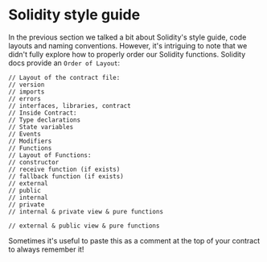 # Solidity style guide

In the previous section we talked a bit about Solidity's style guide, code layouts and naming conventions. However, it's intriguing to note that we didn't fully explore how to properly order our Solidity functions. Solidity docs provide an `Order of Layout`:

```solidity
// Layout of the contract file:
// version
// imports
// errors
// interfaces, libraries, contract
// Inside Contract:
// Type declarations
// State variables
// Events
// Modifiers
// Functions
// Layout of Functions:
// constructor
// receive function (if exists)
// fallback function (if exists)
// external
// public
// internal
// private
// internal & private view & pure functions

// external & public view & pure functions
```

Sometimes it's useful to paste this as a comment at the top of your contract to always remember it!
